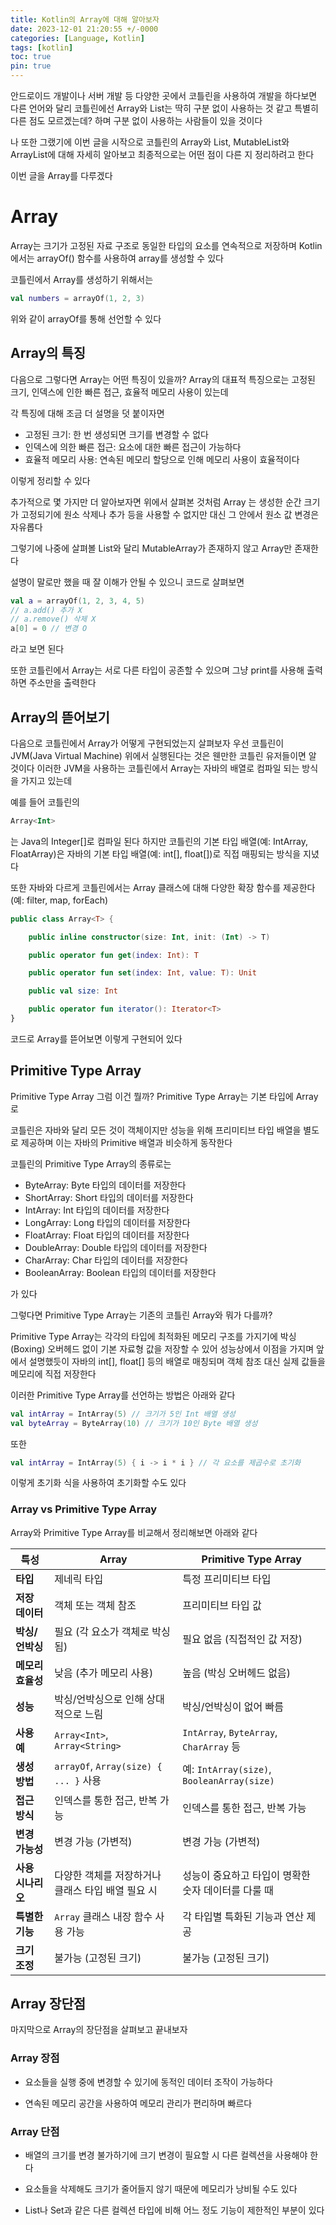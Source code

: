 ```yaml
---
title: Kotlin의 Array에 대해 알아보자
date: 2023-12-01 21:20:55 +/-0000
categories: [Language, Kotlin]
tags: [kotlin]
toc: true
pin: true
---
```


안드로이드 개발이나 서버 개발 등 다양한 곳에서 코틀린을 사용하여 개발을 하다보면 다른 언어와 달리 코틀린에선 Array와 List는 딱히 구분 없이 사용하는 것 같고 특별히 다른 점도 모르겠는데? 하며 구분 없이 사용하는 사람들이 있을 것이다

나 또한 그랬기에 이번 글을 시작으로 코틀린의 Array와 List, MutableList와 ArrayList에 대해 자세히 알아보고 최종적으로는 어떤 점이 다른 지 정리하려고 한다

이번 글을 Array를 다루겠다

# Array

Array는 크기가 고정된 자료 구조로 동일한 타입의 요소를 연속적으로 저장하며 Kotlin에서는 arrayOf() 함수를 사용하여 array를 생성할 수 있다 

코틀린에서 Array를 생성하기 위해서는

~~~kotlin
val numbers = arrayOf(1, 2, 3)
~~~

위와 같이 arrayOf를 통해 선언할 수 있다

## Array의 특징

다음으로 그렇다면 Array는 어떤 특징이 있을까? Array의 대표적 특징으로는 고정된 크기, 인덱스에 인한 빠른 접근, 효율적 메모리 사용이 있는데

각 특징에 대해 조금 더 설명을 덧 붙이자면

* 고정된 크기: 한 번 생성되면 크기를 변경할 수 없다
* 인덱스에 의한 빠른 접근: 요소에 대한 빠른 접근이 가능하다
* 효율적 메모리 사용: 연속된 메모리 할당으로 인해 메모리 사용이 
효율적이다

이렇게 정리할 수 있다

추가적으로 몇 가지만 더 알아보자면 위에서 살펴본 것처럼 Array 는 생성한 순간 크기가 고정되기에 원소 삭제나 추가 등을 사용할 수 없지만 대신 그 안에서 원소 값 변경은 자유롭다

그렇기에 나중에 살펴볼 List와 달리 MutableArray가 존재하지 않고 Array만 존재한다

설명이 말로만 했을 때 잘 이해가 안될 수 있으니 코드로 살펴보면

~~~kotlin
val a = arrayOf(1, 2, 3, 4, 5)
// a.add() 추가 X
// a.remove() 삭제 X
a[0] = 0 // 변경 O
~~~

라고 보면 된다

또한 코틀린에서 Array는 서로 다른 타입이 공존할 수 있으며 그냥 print를 사용해 출력하면 주소만을 출력한다

## Array의 뜯어보기

다음으로 코틀린에서 Array가 어떻게 구현되었는지 살펴보자 우선 코틀린이 JVM(Java Virtual Machine) 위에서 실행된다는 것은 웬만한 코틀린 유저들이면 알 것이다 이러한 JVM을 사용하는 코틀린에서 Array는 자바의 배열로 컴파일 되는 방식을 가지고 있는데

예를 들어 코틀린의 

~~~kotlin
Array<Int>
~~~
는 Java의 Integer[]로 컴파일 된다 하지만 코틀린의 기본 타입 배열(예: IntArray, FloatArray)은 자바의 기본 타입 배열(예: int[], float[])로 직접 매핑되는 방식을 지녔다

또한 자바와 다르게 코틀린에서는 Array 클래스에 대해 다양한 확장 함수를 제공한다 (예: filter, map, forEach)

~~~kotlin
public class Array<T> {

    public inline constructor(size: Int, init: (Int) -> T)

    public operator fun get(index: Int): T

    public operator fun set(index: Int, value: T): Unit

    public val size: Int

    public operator fun iterator(): Iterator<T>
}
~~~

코드로 Array를 뜯어보면 이렇게 구현되어 있다

## Primitive Type Array

Primitive Type Array 그럼 이건 뭘까? Primitive Type Array는 기본 타입에 Array로 

코틀린은 자바와 달리 모든 것이 객체이지만 성능을 위해 프리미티브 타입 배열을 별도로 제공하며 이는 자바의 Primitive 배열과 비슷하게 동작한다

코틀린의 Primitive Type Array의 종류로는

* ByteArray: Byte 타입의 데이터를 저장한다
* ShortArray: Short 타입의 데이터를 저장한다
* IntArray: Int 타입의 데이터를 저장한다
* LongArray: Long 타입의 데이터를 저장한다
* FloatArray: Float 타입의 데이터를 저장한다
* DoubleArray: Double 타입의 데이터를 저장한다
* CharArray: Char 타입의 데이터를 저장한다
* BooleanArray: Boolean 타입의 데이터를 저장한다

가 있다

그렇다면 Primitive Type Array는 기존의 코틀린 Array와 뭐가 다를까?

Primitive Type Array는 각각의 타입에 최적화된 메모리 구조를 가지기에 박싱(Boxing) 오버헤드 없이 기본 자료형 값을 저장할 수 있어 성능상에서 이점을 가지며 앞에서 설명했듯이 자바의 int[], float[] 등의 배열로 매칭되며 객체 참조 대신 실제 값들을 메모리에 직접 저장한다

이러한 Primitive Type Array를 선언하는 방법은 아래와 같다

~~~kotlin
val intArray = IntArray(5) // 크기가 5인 Int 배열 생성
val byteArray = ByteArray(10) // 크기가 10인 Byte 배열 생성
~~~

또한 

~~~kotlin
val intArray = IntArray(5) { i -> i * i } // 각 요소를 제곱수로 초기화
~~~

이렇게 초기화 식을 사용하여 초기화할 수도 있다

### Array vs Primitive Type Array

Array와 Primitive Type Array를 비교해서 정리해보면 아래와 같다

| 특성              | Array                                  | Primitive Type Array                    |
|-------------------|----------------------------------------|-----------------------------------------|
| **타입**          | 제네릭 타입                            | 특정 프리미티브 타입                     |
| **저장 데이터**   | 객체 또는 객체 참조                    | 프리미티브 타입 값                      |
| **박싱/언박싱**   | 필요 (각 요소가 객체로 박싱됨)         | 필요 없음 (직접적인 값 저장)             |
| **메모리 효율성** | 낮음 (추가 메모리 사용)                | 높음 (박싱 오버헤드 없음)                |
| **성능**          | 박싱/언박싱으로 인해 상대적으로 느림   | 박싱/언박싱이 없어 빠름                 |
| **사용 예**       | `Array<Int>`, `Array<String>`          | `IntArray`, `ByteArray`, `CharArray` 등 |
| **생성 방법**     | `arrayOf`, `Array(size) { ... }` 사용  | 예: `IntArray(size)`, `BooleanArray(size)` |
| **접근 방식**     | 인덱스를 통한 접근, 반복 가능          | 인덱스를 통한 접근, 반복 가능           |
| **변경 가능성**   | 변경 가능 (가변적)                     | 변경 가능 (가변적)                      |
| **사용 시나리오** | 다양한 객체를 저장하거나 클래스 타입 배열 필요 시 | 성능이 중요하고 타입이 명확한 숫자 데이터를 다룰 때 |
| **특별한 기능**   | `Array` 클래스 내장 함수 사용 가능     | 각 타입별 특화된 기능과 연산 제공        |
| **크기 조정**     | 불가능 (고정된 크기)                   | 불가능 (고정된 크기)                    |

## Array 장단점

마지막으로 Array의 장단점을 살펴보고 끝내보자

### Array 장점

* 요소들을 실행 중에 변경할 수 있기에 동적인 데이터 조작이 가능하다

* 연속된 메모리 공간을 사용하여 메모리 관리가 편리하며 빠르다

### Array 단점

* 배열의 크기를 변경 불가하기에 크기 변경이 필요할 시 다른 컬렉션을 사용해야 한다

* 요소들을 삭제해도 크기가 줄어들지 않기 때문에 메모리가 낭비될 수도 있다

* List나 Set과 같은 다른 컬렉션 타입에 비해 어느 정도 기능이 제한적인 부분이 있다
